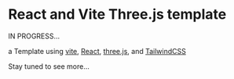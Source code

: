 # React and Vite Three.js template

IN PROGRESS...

a Template using
[vite](https://vitejs.dev/),
[React](https://react.dev/),
[three.js](https://threejs.org/),
 and [TailwindCSS](https://tailwindcss.com/)

 Stay tuned to see more...